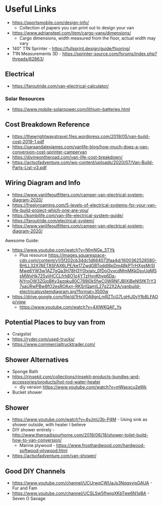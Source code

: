 # Useful Links

* https://sportsmobile.com/design-info/
  * Collection of papers you can print out to design your van
* https://www.adriansteel.com/item/cargo-vans/dimensions/
  * Cargo dimensions, width measured from the floor, actual width may vary
* 140" T1N Sprinter - https://fullsprint.design/guide/flooring/
* T1N Measurements 3D - https://sprinter-source.com/forums/index.php?threads/62863/

## Electrical

* https://faroutride.com/van-electrical-calculator/

### Solar Resources

* https://www.mobile-solarpower.com/lithium-batteries.html

## Cost Breakdown Reference

* https://thewrightwaystravel.files.wordpress.com/2019/05/van-build-cost-2019-1.pdf
* https://saraandalexjames.com/vanlife-blog/how-much-does-a-van-conversion-cost-sprinter-campervan
* https://divineontheroad.com/van-life-cost-breakdown/
* https://actsofadventure.com/wp-content/uploads/2020/07/Van-Build-Parts-List-v3.pdf

## Wiring Diagram and Info

* https://www.vanlifeoutfitters.com/camper-van-electrical-system-diagram-2020/
* https://freelyroaming.com/5-levels-of-electrical-systems-for-your-van-life-build-project-which-one-are-you/
* https://kombilife.com/van-life-electrical-system-guide/
* https://faroutride.com/electrical-system/
* https://www.vanlifeoutfitters.com/camper-van-electrical-system-diagram-2020/

Awesome Guide:
* https://www.youtube.com/watch?v=NImNGe_3TYk
  * Plus resource https://images.squarespace-cdn.com/content/v1/5f202cb34dc1d664073faa4d/1600362528580-BHLL32X7AET8SFAX6LPE/ke17ZwdGBToddI8pDm48kPTrHXgsMrSIMwe6YW3w1AZ7gQa3H78H3Y0txjaiv_0fDoOvxcdMmMKkDsyUqMSsMWxHk725yiiHCCLfrh8O1z4YTzHvnKhyp6Da-NYroOW3ZGjoBKy3azqku80C789l0k5fwC0WRNFJBIXiBeNI5fKTrY37saURwPBw8fO2esROAxn-RKSrlQamlL27g22X2A/vanbuild-electricalsystemdiagram.jpg?format=3500w
* https://drive.google.com/file/d/1HxVOA8gnLmRZTcG7LgHiJ0yYfbBLFAOp/view
  * https://www.youtube.com/watch?v=4XlWKQAF_Ys

## Potential Places to buy van from

* Craigslist
* https://ryder.com/used-trucks/
* https://www.commercialtrucktrader.com/


## Shower Alternatives

* Sponge Bath
* https://rinsekit.com/collections/rinsekit-products-bundles-and-accessories/products/hot-rod-water-heater
  * diy version https://www.youtube.com/watch?v=mWaxxcu2eWk
* Bucket shower

## Shower

* https://www.youtube.com/watch?v=4vJmU3b-P4M - Using sink as shower outside, with heater I believe
* DIY shower entirely - http://www.theroadisourhome.com/2018/06/18/shower-toilet-build-how-to-van-conversion/
  * Marine plywood - https://www.frosthardwood.com/hardwood-softwood-plywood.html
* https://actsofadventure.com/van-shower/

## Good DIY Channels

* https://www.youtube.com/channel/UCUrwqCWUaJs3NqgsyjsGAUA - Fur and Fam
* https://www.youtube.com/channel/UCSLSw5fhejqXKbTwe6N1qBA - Seven O Savage